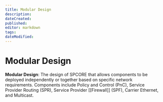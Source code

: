 ```yaml
---
title: Modular Design
description: 
dateCreated: 
published: 
editor: markdown
tags: 
dateModified: 
---
```

# Modular Design

**Modular Design**: The design of SPCORE that allows components to be deployed independently or together based on specific network requirements. Components include Policy and Control (PnC), Service Provider Routing (SPR), Service Provider [[Firewall]] (SPF), Carrier Ethernet, and Multicast.